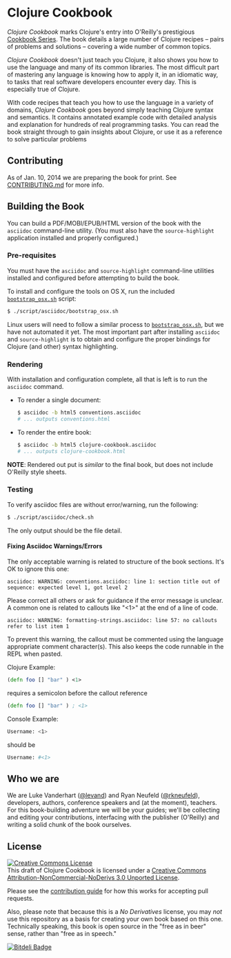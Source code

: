 # Clojure Cookbook

*Clojure Cookbook* marks Clojure's entry into O'Reilly's prestigious [Cookbook Series](http://shop.oreilly.com/category/series/cookbooks.do). The book details a large number of Clojure recipes – pairs of problems and solutions – covering a wide number of common topics.

*Clojure Cookbook* doesn't just teach you Clojure, it also shows you how to use the language and many of its common libraries. The most difficult part of mastering any language is knowing how to apply it, in an idiomatic way, to tasks that real software developers encounter every day. This is especially true of Clojure.

With code recipes that teach you how to use the language in a variety of domains, *Clojure Cookbook* goes beyond simply teaching Clojure syntax and semantics. It contains annotated example code with detailed analysis and explanation for hundreds of real programming tasks. You can read the book straight through to gain insights about Clojure, or use it as a reference to solve particular problems

## Contributing

As of Jan. 10, 2014 we are preparing the book for print. See [CONTRIBUTING.md](CONTRIBUTING.md) for more info.

## Building the Book

You can build a PDF/MOBI/EPUB/HTML version of the book with the `asciidoc`
command-line utility.  (You must also have the `source-highlight` application
installed and properly configured.)

### Pre-requisites

You must have the `asciidoc` and `source-highlight` command-line utilities
installed and configured before attempting to build the book.

To install and configure the tools on OS X,
run the included [`bootstrap_osx.sh`](script/asciidoc/bootstrap_osx.sh) script:

```sh
$ ./script/asciidoc/bootstrap_osx.sh
```

Linux users will need to follow a similar process to
[`bootstrap_osx.sh`](script/asciidoc/bootstrap_osx.sh), but we have not
automated it yet. The most important part after installing `asciidoc` and
`source-highlight` is to obtain and configure the proper bindings for Clojure
(and other) syntax highlighting.

### Rendering

With installation and configuration complete, all that is left is to run the `asciidoc` command.

* To render a single document:

    ```sh
    $ asciidoc -b html5 conventions.asciidoc
    # ... outputs conventions.html
    ```

* To render the entire book:

    ```sh
    $ asciidoc -b html5 clojure-cookbook.asciidoc
    # ... outputs clojure-cookbook.html
    ```

**NOTE**: Rendered out put is *similar* to the final book, but does not include O'Reilly style sheets.

### Testing

To verify asciidoc files are without error/warning, run the following:

```sh
$ ./script/asciidoc/check.sh
```
The only output should be the file detail.


#### Fixing Asciidoc Warnings/Errors

The only acceptable warning is related to structure of the book sections. It's
OK to ignore this one:

```
asciidoc: WARNING: conventions.asciidoc: line 1: section title out of sequence: expected level 1, got level 2
```

Please correct all others or ask for guidance if the error message is unclear.
A common one is related to callouts like "\<1\>" at the end of a line of code.

```
asciidoc: WARNING: formatting-strings.asciidoc: line 57: no callouts refer to list item 1
```

To prevent this warning, the callout must be commented using the language
appropriate comment character(s). This also keeps the code runnable in the REPL
when pasted.

Clojure Example:

```clojure
(defn foo [] "bar" ) <1>
```

requires a semicolon before the callout reference

```clojure
(defn foo [] "bar" ) ; <1>
```

Console Example:
```sh
Username: <1>
```

should be

```sh
Username: #<1>
```

## Who we are

We are Luke Vanderhart ([@levand](http://github.com/levand)) and Ryan Neufeld ([@rkneufeld](http://github.com/rkneufeld)), developers, authors, conference speakers and (at the moment), teachers. For this book-building adventure we will be your guides; we'll be collecting and editing your contributions, interfacing with the publisher (O'Reilly) and writing a solid chunk of the book ourselves.

## License

<a rel="license" href="http://creativecommons.org/licenses/by-nc-nd/3.0/deed.en_US"><img alt="Creative Commons License" style="border-width:0" src="http://i.creativecommons.org/l/by-nc-nd/3.0/88x31.png" /></a><br /><span xmlns:dct="http://purl.org/dc/terms/" property="dct:title">This draft of Clojure Cookbook</span> is licensed under a <a rel="license" href="http://creativecommons.org/licenses/by-nc-nd/3.0/deed.en_US">Creative Commons Attribution-NonCommercial-NoDerivs 3.0 Unported License</a>.


Please see the [contribution guide](CONTRIBUTING.md) for how this works for accepting pull requests.

Also, please note that because this is a *No Derivatives* license, you may *not* use this repository as a basis for creating your own book based on this one. Technically speaking, this book is open source in the "free as in beer" sense, rather than "free as in speech."

[![Bitdeli Badge](https://d2weczhvl823v0.cloudfront.net/clojure-cookbook/clojure-cookbook/trend.png)](https://bitdeli.com/free "Bitdeli Badge")
